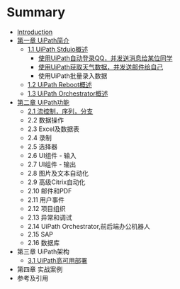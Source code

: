 # Summary

* [Introduction](README.md)
* [第一章 UiPath简介](chapter1.md)
  * [1.1 UiPath Stduio概述 ](shi-yong-uipath-stduio-lu-zhi-liu-cheng.md)
    * [使用UiPath自动登录QQ，并发送消息给某位同学](shi-yong-uipath-stduio-lu-zhi-liu-cheng/shi-yong-uipath-zi-dong-deng-lu-qq-ff0c-bing-fa-song-xiao-xi-gei-mou-wei-tong-xue.md)
    * [使用UiPath获取天气数据，并发送邮件给自己](shi-yong-uipath-stduio-lu-zhi-liu-cheng/shi-yong-uipath-huo-qu-tian-qi-shu-ju-ff0c-bing-fa-song-you-jian-gei-zi-ji.md)
    * 使用UiPath批量录入数据
  * [1.2 UiPath Reboot概述](uipath-reboot.md)
  * [1.3 UiPath Orchestrator概述](uipath-orchestrator.md)
* [第二章 UiPath功能](di-er-zhang-uipath-gong-neng.md)
  * [2.1 流控制，序列，分支](liu-kong-zhi-ff0c-xu-lie-ff0c-fen-zhi.md)
  * 2.2 数据操作
  * 2.3 Excel及数据表
  * 2.4 录制
  * 2.5 选择器
  * 2.6 UI组件 - 输入
  * 2.7 UI组件 -  输出
  * 2.8 图片及文本自动化
  * 2.9 高级Citrix自动化
  * 2.10 邮件和PDF
  * 2.11 用户事件
  * 2.12 项目组织
  * 2.13 异常和调试
  * 2.14 UiPath Orchestrator,前后端办公机器人
  * 2.15 SAP
  * 2.16 数据库
* 第三章 UiPath架构
  * [3.1 UiPath高可用部署](uipathgao-ke-yong-bu-shu.md)
* 第四章 实战案例
* 参考及引用

